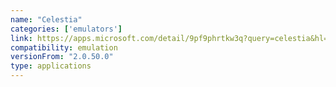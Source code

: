 ```yaml
---
name: "Celestia"
categories: ['emulators']
link: https://apps.microsoft.com/detail/9pf9phrtkw3q?query=celestia&hl=en-in&gl=IN
compatibility: emulation
versionFrom: "2.0.50.0"
type: applications
---
```



